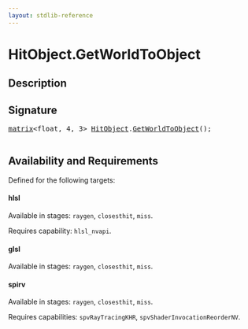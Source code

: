 ```yaml
---
layout: stdlib-reference
---
```


# HitObject\.GetWorldToObject

## Description





## Signature 

<pre>
<a href="../../matrix/index.html" class="code_type">matrix</a>&lt;<span class="code_keyword">float</span>, 4, 3&gt; <a href="../index.html" class="code_type">HitObject</a>.<a href=".html">GetWorldToObject</a>();

</pre>

## Availability and Requirements

Defined for the following targets:

#### hlsl
Available in stages: `raygen`, `closesthit`, `miss`.

Requires capability: `hlsl_nvapi`.
#### glsl
Available in stages: `raygen`, `closesthit`, `miss`.

#### spirv
Available in stages: `raygen`, `closesthit`, `miss`.

Requires capabilities: `spvRayTracingKHR`, `spvShaderInvocationReorderNV`.


